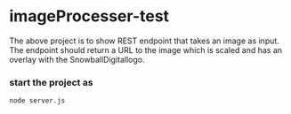 # imageProcesser-test

The above project is to show REST endpoint that takes an image as input.  
The endpoint should return a URL to the image which is scaled and has an overlay with the SnowballDigitallogo.


### start the project as
``node server.js``
